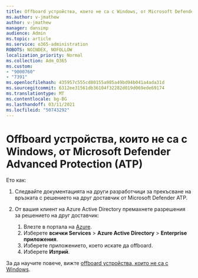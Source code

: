 ```yaml
---
title: Offboard устройства, които не са с Windows, от Microsoft Defender Advanced Protection (ATP)
ms.author: v-jmathew
author: v-jmathew
manager: dansimp
audience: Admin
ms.topic: article
ms.service: o365-administration
ROBOTS: NOINDEX, NOFOLLOW
localization_priority: Normal
ms.collection: Adm_O365
ms.custom:
- "9000760"
- "7391"
ms.openlocfilehash: 435957c555cd80155a985a49bd94b041a4ada31d
ms.sourcegitcommit: 6312ee31561db36104f32282d019d069ede69174
ms.translationtype: MT
ms.contentlocale: bg-BG
ms.lasthandoff: 03/11/2021
ms.locfileid: "50743292"
---
```

# <a name="offboard-non-windows-devices-from-microsoft-defender-advanced-threat-protection-atp"></a>Offboard устройства, които не са с Windows, от Microsoft Defender Advanced Protection (ATP)

Ето как:

1. Следвайте документацията на други разработчици за прекъсване на връзката с решението на друг доставчик от Microsoft Defender ATP.
2. От вашия клиент на Azure Active Directory премахнете разрешения за решението на друг доставчик:

    1. Влезте в портала на [Azure](https://go.microsoft.com/fwlink/?linkid=2125612).
    1. Изберете **всички Services**  >  **Azure Active Directory**  >  **Enterprise приложения**.
    1. Изберете приложението, което искате да offboard.
    1. Изберете **Изтрий**.

За да научите повече, вижте [offboard устройства, които не са с Windows](https://go.microsoft.com/fwlink/?linkid=2143630).
